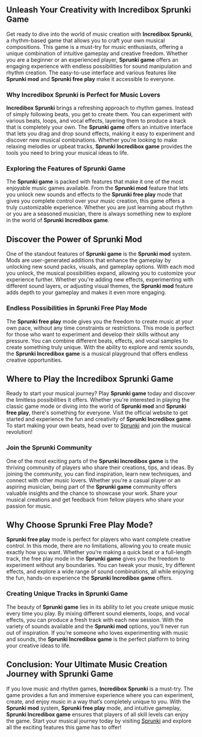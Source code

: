 <p>
  <h2>Unleash Your Creativity with Incredibox Sprunki Game</h2>
  Get ready to dive into the world of music creation with <strong>Incredibox Sprunki</strong>, a rhythm-based game that allows you to craft your own musical compositions. This game is a must-try for music enthusiasts, offering a unique combination of intuitive gameplay and creative freedom. Whether you are a beginner or an experienced player, <strong>Sprunki game</strong> offers an engaging experience with endless possibilities for sound manipulation and rhythm creation. The easy-to-use interface and various features like <strong>Sprunki mod</strong> and <strong>Sprunki free play</strong> make it accessible to everyone.

  <h3>Why Incredibox Sprunki is Perfect for Music Lovers</h3>
  <strong>Incredibox Sprunki</strong> brings a refreshing approach to rhythm games. Instead of simply following beats, you get to create them. You can experiment with various beats, loops, and vocal effects, layering them to produce a track that is completely your own. The <strong>Sprunki game</strong> offers an intuitive interface that lets you drag and drop sound effects, making it easy to experiment and discover new musical combinations. Whether you’re looking to make relaxing melodies or upbeat tracks, <strong>Sprunki Incredibox game</strong> provides the tools you need to bring your musical ideas to life.

  <h3>Exploring the Features of Sprunki Game</h3>
  The <strong>Sprunki game</strong> is packed with features that make it one of the most enjoyable music games available. From the <strong>Sprunki mod</strong> feature that lets you unlock new sounds and effects to the <strong>Sprunki free play</strong> mode that gives you complete control over your music creation, this game offers a truly customizable experience. Whether you are just learning about rhythm or you are a seasoned musician, there is always something new to explore in the world of <strong>Sprunki Incredibox game</strong>.

  <h2>Discover the Power of Sprunki Mod</h2>
  One of the standout features of <strong>Sprunki game</strong> is the <strong>Sprunki mod</strong> system. Mods are user-generated additions that enhance the gameplay by unlocking new sound packs, visuals, and gameplay options. With each mod you unlock, the musical possibilities expand, allowing you to customize your experience further. Whether you're adding new effects, experimenting with different sound layers, or adjusting visual themes, the <strong>Sprunki mod</strong> feature adds depth to your gameplay and makes it even more engaging.

  <h3>Endless Possibilities in Sprunki Free Play Mode</h3>
  The <strong>Sprunki free play</strong> mode gives you the freedom to create music at your own pace, without any time constraints or restrictions. This mode is perfect for those who want to experiment and develop their skills without any pressure. You can combine different beats, effects, and vocal samples to create something truly unique. With the ability to explore and remix sounds, the <strong>Sprunki Incredibox game</strong> is a musical playground that offers endless creative opportunities.

  <h2>Where to Play the Incredibox Sprunki Game</h2>
  Ready to start your musical journey? Play <strong>Sprunki game</strong> today and discover the limitless possibilities it offers. Whether you're interested in playing the classic game mode or diving into the world of <strong>Sprunki mod</strong> and <strong>Sprunki free play</strong>, there's something for everyone. Visit the official website to get started and experience the fun and creativity of <strong>Sprunki Incredibox game</strong>. To start making your own beats, head over to <a href="https://sprunkisprunk.github.io/" style="color:black;">Sprunki</a> and join the musical revolution!

  <h3>Join the Sprunki Community</h3>
  One of the most exciting parts of the <strong>Sprunki Incredibox game</strong> is the thriving community of players who share their creations, tips, and ideas. By joining the community, you can find inspiration, learn new techniques, and connect with other music lovers. Whether you're a casual player or an aspiring musician, being part of the <strong>Sprunki game</strong> community offers valuable insights and the chance to showcase your work. Share your musical creations and get feedback from fellow players who share your passion for music.

  <h2>Why Choose Sprunki Free Play Mode?</h2>
  <strong>Sprunki free play</strong> mode is perfect for players who want complete creative control. In this mode, there are no limitations, allowing you to create music exactly how you want. Whether you’re making a quick beat or a full-length track, the free play mode in the <strong>Sprunki game</strong> gives you the freedom to experiment without any boundaries. You can tweak your music, try different effects, and explore a wide range of sound combinations, all while enjoying the fun, hands-on experience the <strong>Sprunki Incredibox game</strong> offers.

  <h3>Creating Unique Tracks in Sprunki Game</h3>
  The beauty of <strong>Sprunki game</strong> lies in its ability to let you create unique music every time you play. By mixing different sound elements, loops, and vocal effects, you can produce a fresh track with each new session. With the variety of sounds available and the <strong>Sprunki mod</strong> options, you’ll never run out of inspiration. If you’re someone who loves experimenting with music and sounds, the <strong>Sprunki Incredibox game</strong> is the perfect platform to bring your creative ideas to life.

  <h2>Conclusion: Your Ultimate Music Creation Journey with Sprunki Game</h2>
  If you love music and rhythm games, <strong>Incredibox Sprunki</strong> is a must-try. The game provides a fun and immersive experience where you can experiment, create, and enjoy music in a way that’s completely unique to you. With the <strong>Sprunki mod</strong> system, <strong>Sprunki free play</strong> mode, and intuitive gameplay, <strong>Sprunki Incredibox game</strong> ensures that players of all skill levels can enjoy the game. Start your musical journey today by visiting <a href="https://sprunkisprunk.github.io/" style="color:black;">Sprunki</a> and explore all the exciting features this game has to offer!
</p>
